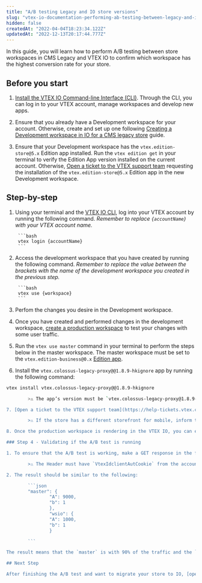 ```yaml
---
title: "A/B testing Legacy and IO store versions"
slug: "vtex-io-documentation-performing-ab-testing-between-legacy-and-io"
hidden: false
createdAt: "2022-04-04T18:23:34.122Z"
updatedAt: "2022-12-13T20:17:44.777Z"
---
```

In this guide, you will learn how to perform A/B testing between store workspaces in CMS Legacy and VTEX IO to confirm which workspace has the highest conversion rate for your store.

## Before you start

1. [Install the VTEX IO Command-line Interface (CLI)](https://developers.vtex.com/docs/guides/vtex-io-documentation-vtex-io-cli-installation-and-command-reference). Through the CLI, you can log in to your VTEX account, manage workspaces and develop new apps.

2. Ensure that you already have a Development workspace for your account. Otherwise, create and set up one following [Creating a Development workspace in IO for a CMS legacy store](https://developers.vtex.com/docs/guides/vtex-io-documentation-creating-development-workspace-for-cms-legacy) guide.

3. Ensure that your Development workspace has the `vtex.edition-store@5.x` Edition app installed. Run the `vtex edition get` in your terminal to verify the Edition App version installed on the current account. Otherwise, [Open a ticket to the VTEX support team](https://help-tickets.vtex.com/smartlink/sso/login/zendesk?_ga=2.222513819.1487123273.1647865109-1001456323.1619912759) requesting the installation of the `vtex.edition-store@5.x` Edition app in the new Development workspace.

## Step-by-step

1. Using your terminal and the [VTEX IO CLI](https://developers.vtex.com/docs/guides/vtex-io-documentation-vtex-io-cli-installation-and-command-reference), log into your VTEX account by running the following command. *Remember to replace `{accountName}` with your VTEX account name.*

        ```bash
        vtex login {accountName}
        ```

2. Access the development workspace that you have created by running the following command. *Remember to replace the value between the brackets with the name of the development workspace you created in the previous step.*

        ```bash
        vtex use {workspace} 
        ```

3. Perfom the changes you desire in the Development workspace.
4. Once you have created and performed changes in the development workspace, [create a production workspace](https://developers.vtex.com/docs/guides/vtex-io-documentation-creating-a-production-workspace) to test your changes with some user traffic.

5. Run the `vtex use master` command in your terminal to perform the steps below in the master workspace. The master workspace must be set to the `vtex.edition-business@0.x` [Edition app](https://developers.vtex.com/docs/guides/vtex-io-documentation-edition-app).

6. Install the `vtex.colossus-legacy-proxy@@1.8.9-hkignore` app by running the following command:

```sh
vtex install vtex.colossus-legacy-proxy@@1.8.9-hkignore

        >⚠️ The app’s version must be `vtex.colossus-legacy-proxy@1.8.9-hkignore`. If not, the store won’t respond to the request. **Do not uninstall this app, as it's essential for proper store rendering.** The `vtex.colossus-legacy-proxy` app routes requests from the store website within the VTEX IO environment. For example, during an A/B test between IO and Legacy CMS Portal, the store is placed inside the IO environment, and this app is configured in a workspace to route requests for the website to render the store. The `vtex.colossus-legacy-proxy@1.8.9-hkignore` points to the master workspace that is in Legacy CMS Portal and the `vtex.colossus-legacy-proxy@2.x`` points to the development workspace in VTEX IO. 

7. [Open a ticket to the VTEX support team](https://help-tickets.vtex.com/smartlink/sso/login/zendesk?_ga=2.222513819.1487123273.1647865109-1001456323.1619912759) requesting the redirection of the production workspace to be rendered in VTEX IO.

        >⚠️ If the store has a different storefront for mobile, inform this in the ticket to the VTEX support.

8. Once the production workspace is rendering in the VTEX IO, you can enable the A/B test between the workspaces described in the [Running native A/B tests](https://developers.vtex.com/docs/guides/vtex-io-documentation-running-native-ab-testing) guide.

### Step 4 - Validating if the A/B test is running

1. To ensure that the A/B test is working, make a GET response in the following API: `http://platform.io.vtex.com/{{account}}/_abtest/parameters`.

        >⚠️ The Header must have `VtexIdclientAutCookie` from the account you want to get the information. For example: `VtexIdclientAutCookie: {{VtexIdclientAutCookie}}`

2. The result should be similar to the following:

        ```json
        "master": {
                "A": 9000,
                "b": 1
                },
                "wsio": {
                "A": 1000,
                "b": 1
                }

        ```

The result means that the `master` is with 90% of the traffic and the `wsio` is with 10%.

## Next Step

After finishing the A/B test and want to migrate your store to IO, [open a ticket to the VTEX support team](https://help-tickets.vtex.com/smartlink/sso/login/zendesk?_ga=2.222513819.1487123273.1647865109-1001456323.1619912759)  requesting the migration of your Development workspace to the IO.
